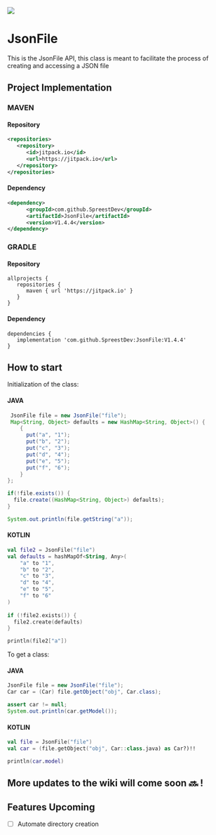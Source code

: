 [![](https://jitpack.io/v/SpreestDev/JsonFile.svg)](https://jitpack.io/#SpreestDev/JsonFile)
# JsonFile
This is the JsonFile API, this class is meant to facilitate the process of creating and accessing a JSON file

## Project Implementation

### MAVEN

#### Repository 
```XML
<repositories>
   <repository>
      <id>jitpack.io</id>
      <url>https://jitpack.io</url>
   </repository>
</repositories>
```

#### Dependency 
```XML
<dependency>
      <groupId>com.github.SpreestDev</groupId>
      <artifactId>JsonFile</artifactId>
      <version>V1.4.4</version>
</dependency>
```

### GRADLE
#### Repository 
```GRADLE
allprojects {
   repositories {
      maven { url 'https://jitpack.io' }
   }
}
```
#### Dependency 
```GRADLE
dependencies {
   implementation 'com.github.SpreestDev:JsonFile:V1.4.4'
}
```

## How to start

Initialization of the class:

#### JAVA
```JAVA
 JsonFile file = new JsonFile("file");
 Map<String, Object> defaults = new HashMap<String, Object>() {
    {
      put("a", "1");
      put("b", "2");
      put("c", "3");
      put("d", "4");
      put("e", "5");
      put("f", "6");
    }
};

if(!file.exists()) {
  file.create((HashMap<String, Object>) defaults);
}

System.out.println(file.getString("a"));
```
#### KOTLIN
```KOTLIN
val file2 = JsonFile("file")
val defaults = hashMapOf<String, Any>(
    "a" to "1",
    "b" to "2",
    "c" to "3",
    "d" to "4",
    "e" to "5",
    "f" to "6"
)
    
if (!file2.exists()) {
  file2.create(defaults)
}

println(file2["a"])
```

To get a class:
#### JAVA
```JAVA
JsonFile file = new JsonFile("file");
Car car = (Car) file.getObject("obj", Car.class);

assert car != null;
System.out.println(car.getModel());
```

#### KOTLIN
```KOTLIN
val file = JsonFile("file")
val car = (file.getObject("obj", Car::class.java) as Car?)!!

println(car.model)
```

## More updates to the wiki will come soon 🔜 !

## Features Upcoming 
- [ ] Automate directory creation
